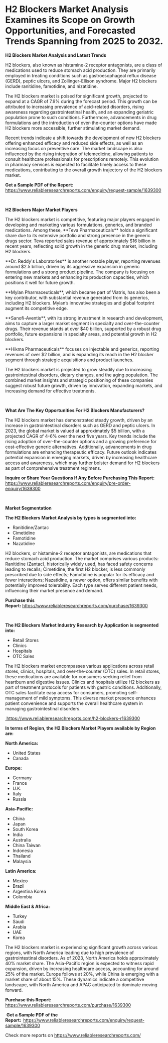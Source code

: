 <p><h1>H2 Blockers Market Analysis Examines its Scope on Growth Opportunities, and Forecasted Trends Spanning from 2025 to 2032.</h1></p><p><strong>H2 Blockers Market Analysis and Latest Trends</strong></p>
<p><p>H2 blockers, also known as histamine-2 receptor antagonists, are a class of medications used to reduce stomach acid production. They are primarily employed in treating conditions such as gastroesophageal reflux disease (GERD), peptic ulcers, and Zollinger-Ellison syndrome. Major H2 blockers include ranitidine, famotidine, and nizatidine. </p><p>The H2 blockers market is poised for significant growth, projected to expand at a CAGR of 7.9% during the forecast period. This growth can be attributed to increasing prevalence of acid-related disorders, rising awareness regarding gastrointestinal health, and an expanding geriatric population prone to such conditions. Furthermore, advancements in drug formulations and the introduction of over-the-counter options have made H2 blockers more accessible, further stimulating market demand.</p><p>Recent trends indicate a shift towards the development of new H2 blockers offering enhanced efficacy and reduced side effects, as well as an increasing focus on preventive care. The market landscape is also influenced by the rising integration of telemedicine, allowing patients to consult healthcare professionals for prescriptions remotely. This evolution in pharmacy services is expected to facilitate timely access to these medications, contributing to the overall growth trajectory of the H2 blockers market.</p></p>
<p><strong>Get a Sample PDF of the Report:&nbsp;</strong> <a href="https://www.reliableresearchreports.com/enquiry/request-sample/1639300?utm_campaign=2957&utm_medium=2&utm_source=Github&utm_content=ia&utm_term=08032025&utm_id=h2-blockers">https://www.reliableresearchreports.com/enquiry/request-sample/1639300</a></p>
<p>&nbsp;</p>
<p><strong>H2 Blockers Major Market Players</strong></p>
<p><p>The H2 blockers market is competitive, featuring major players engaged in developing and marketing various formulations, generics, and branded medications. Among these, **Teva Pharmaceuticals** holds a significant share due to its extensive portfolio and strong presence in the generic drugs sector. Teva reported sales revenue of approximately $16 billion in recent years, reflecting solid growth in the generic drug market, including H2 blockers.</p><p>**Dr. Reddy's Laboratories** is another notable player, reporting revenues around $2.5 billion, driven by its aggressive expansion in generic formulations and a strong product pipeline. The company is focusing on entering new markets and enhancing its production capacities, which positions it well for future growth.</p><p>**Mylan Pharmaceuticals**, which became part of Viatris, has also been a key contributor, with substantial revenue generated from its generics, including H2 blockers. Mylan’s innovative strategies and global footprint augment its competitive edge.</p><p>**Sanofi-Aventis**, with its strong investment in research and development, aims to capture a larger market segment in specialty and over-the-counter drugs. Their revenue stands at over $40 billion, supported by a robust drug portfolio, future expansions in specialty areas, and potential growth in H2 blockers.</p><p>**Hikma Pharmaceuticals** focuses on injectable and generics, reporting revenues of over $2 billion, and is expanding its reach in the H2 blocker segment through strategic acquisitions and product launches.</p><p>The H2 blockers market is projected to grow steadily due to increasing gastrointestinal disorders, dietary changes, and the aging population. The combined market insights and strategic positioning of these companies suggest robust future growth, driven by innovation, expanding markets, and increasing demand for effective treatments.</p></p>
<p>&nbsp;</p>
<p><strong>What Are The Key Opportunities For H2 Blockers Manufacturers?</strong></p>
<p><p>The H2 blockers market has demonstrated steady growth, driven by an increase in gastrointestinal disorders such as GERD and peptic ulcers. In 2023, the global market is valued at approximately $5 billion, with a projected CAGR of 4-6% over the next five years. Key trends include the rising adoption of over-the-counter options and a growing preference for cost-effective generic alternatives. Additionally, advancements in drug formulations are enhancing therapeutic efficacy. Future outlook indicates potential expansion in emerging markets, driven by increasing healthcare access and awareness, which may further bolster demand for H2 blockers as part of comprehensive treatment regimens.</p></p>
<p><strong>Inquire or Share Your Questions If Any Before Purchasing This Report:</strong> <a href="https://www.reliableresearchreports.com/enquiry/pre-order-enquiry/1639300?utm_campaign=2957&utm_medium=2&utm_source=Github&utm_content=ia&utm_term=08032025&utm_id=h2-blockers">https://www.reliableresearchreports.com/enquiry/pre-order-enquiry/1639300</a></p>
<p>&nbsp;</p>
<p><strong>Market Segmentation</strong></p>
<p><strong>The H2 Blockers Market Analysis by types is segmented into:</strong></p>
<p><ul><li>Ranitidine/Zantac</li><li>Cimetidine</li><li>Famotidine</li><li>Nazatidine</li></ul></p>
<p><p>H2 blockers, or histamine-2 receptor antagonists, are medications that reduce stomach acid production. The market comprises various products: Ranitidine (Zantac), historically widely used, has faced safety concerns leading to recalls; Cimetidine, the first H2 blocker, is less commonly prescribed due to side effects; Famotidine is popular for its efficacy and fewer interactions; Nazatidine, a newer option, offers similar benefits with potentially improved tolerability. Each type serves different patient needs, influencing their market presence and demand.</p></p>
<p><strong>Purchase this Report:&nbsp;</strong><a href="https://www.reliableresearchreports.com/purchase/1639300?utm_campaign=2957&utm_medium=2&utm_source=Github&utm_content=ia&utm_term=08032025&utm_id=h2-blockers">https://www.reliableresearchreports.com/purchase/1639300</a></p>
<p>&nbsp;</p>
<p><strong>The H2 Blockers Market Industry Research by Application is segmented into:</strong></p>
<p><ul><li>Retail Stores</li><li>Clinics</li><li>Hospitals</li><li>OTC Sales</li></ul></p>
<p><p>The H2 blockers market encompasses various applications across retail stores, clinics, hospitals, and over-the-counter (OTC) sales. In retail stores, these medications are available for consumers seeking relief from heartburn and digestive issues. Clinics and hospitals utilize H2 blockers as part of treatment protocols for patients with gastric conditions. Additionally, OTC sales facilitate easy access for consumers, promoting self-management of mild symptoms. This diverse market presence enhances patient convenience and supports the overall healthcare system in managing gastrointestinal disorders.</p></p>
<p><a href="https://www.reliableresearchreports.com/h2-blockers-r1639300?utm_campaign=2957&utm_medium=2&utm_source=Github&utm_content=ia&utm_term=08032025&utm_id=h2-blockers">&nbsp;https://www.reliableresearchreports.com/h2-blockers-r1639300</a></p>
<p><strong>In terms of Region, the H2 Blockers Market Players available by Region are:</strong></p>
<p>
    <p> <strong> North America: </strong>
        <ul>
            <li>United States</li>
            <li>Canada</li>
        </ul>
        </p> 
    <p> <strong> Europe: </strong>
        <ul>
            <li>Germany</li>
            <li>France</li>
            <li>U.K.</li>
            <li>Italy</li>
            <li>Russia</li>
        </ul>
        </p> 
    <p> <strong> Asia-Pacific: </strong>
        <ul>
            <li>China</li>
            <li>Japan</li>
            <li>South Korea</li>
            <li>India</li>
            <li>Australia</li>
            <li>China Taiwan</li>
            <li>Indonesia</li>
            <li>Thailand</li>
            <li>Malaysia</li>
        </ul>
        </p> 
    <p> <strong> Latin America: </strong>
        <ul>
            <li>Mexico</li>
            <li>Brazil</li>
            <li>Argentina Korea</li>
            <li>Colombia</li>
        </ul>
        </p> 
    <p> <strong> Middle East & Africa: </strong>
        <ul>
            <li>Turkey</li>
            <li>Saudi</li>
            <li>Arabia</li>
            <li>UAE</li>
            <li>Korea</li>
        </ul>
    </p>
    </p>
<p><p>The H2 blockers market is experiencing significant growth across various regions, with North America leading due to high prevalence of gastrointestinal disorders. As of 2023, North America holds approximately 40% market share. The Asia-Pacific region is expected to witness rapid expansion, driven by increasing healthcare access, accounting for around 25% of the market. Europe follows at 20%, while China is emerging with a market share of about 15%. These dynamics indicate a competitive landscape, with North America and APAC anticipated to dominate moving forward.</p></p>
<p><strong>Purchase this Report: </strong><a href="https://www.reliableresearchreports.com/purchase/1639300?utm_campaign=2957&utm_medium=2&utm_source=Github&utm_content=ia&utm_term=08032025&utm_id=h2-blockers">https://www.reliableresearchreports.com/purchase/1639300</a></p>
<p>&nbsp;<strong>Get a Sample PDF of the Report:&nbsp;&nbsp;</strong><a href="https://www.reliableresearchreports.com/enquiry/request-sample/1639300?utm_campaign=2957&utm_medium=2&utm_source=Github&utm_content=ia&utm_term=08032025&utm_id=h2-blockers">https://www.reliableresearchreports.com/enquiry/request-sample/1639300</a></p>
<p><strong></strong></p>
<p>Check more reports on <a href="https://www.reliableresearchreports.com/?utm_campaign=2957&utm_medium=2&utm_source=Github&utm_content=ia&utm_term=08032025&utm_id=h2-blockers">https://www.reliableresearchreports.com/</a></p>